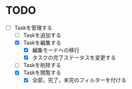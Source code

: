 # TODO
- [ ] Taskを管理する
  - [ ] Taskを追加する
  - [x] Taskを編集する
    - [x] 編集モードへの移行
    - [x] タスクの完了ステータスを変更する
  - [ ] Taskを削除する
  - [x] Taskを閲覧する
    - [x] 全部，完了，未完のフィルターを付ける
